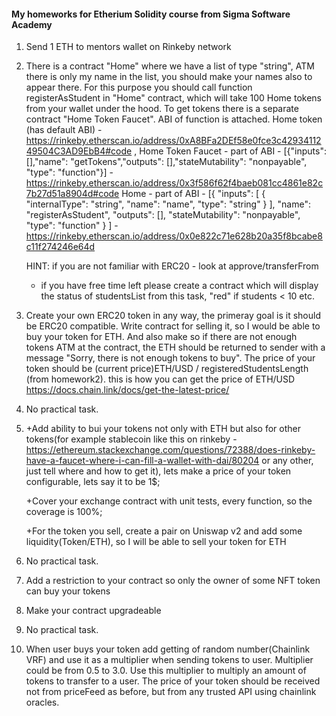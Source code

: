 #### **My homeworks for Etherium Solidity course from Sigma Software Academy**

1) Send 1 ETH to mentors wallet on Rinkeby network

2) There is a contract "Home" where we have a list of type "string", ATM there is only my name in the list, you should make your names also to appear there. For this purpose you should call function registerAsStudent in "Home" contract, which will take 100 Home tokens from your wallet under the hood. To get tokens there is a separate contract "Home Token Faucet". ABI of function is attached.
   Home token (has default ABI) -  https://rinkeby.etherscan.io/address/0xA8BFa2DEf58e0fce3c4293411249504C3AD9EbB4#code ,
   Home Token Faucet - part of ABI - [{"inputs": [],"name": "getTokens","outputs": [],"stateMutability": "nonpayable", "type": "function"}] - https://rinkeby.etherscan.io/address/0x3f586f62f4baeb081cc4861e82c7b27d51a8904d#code
   Home - part of ABI - [{ "inputs": [ { "internalType": "string", "name": "name", "type": "string" } ], "name": "registerAsStudent", "outputs": [], "stateMutability": "nonpayable", "type": "function" } ] - https://rinkeby.etherscan.io/address/0x0e822c71e628b20a35f8bcabe8c11f274246e64d
   
   HINT: if you are not familiar with ERC20 - look at approve/transferFrom
   
   + if you have free time left please  create a contract which will display the status of studentsList from this task, "red" if students < 10 etc.
   
3) Create your own ERC20 token in any way, the primeray goal is it should be ERC20 compatible. Write contract for selling it, so I would be able to buy your token for ETH. And also make so if there are not enough tokens ATM at the contract, the ETH should be returned to sender with a message "Sorry, there is not enough tokens to buy". The price of your token should be (current price)ETH/USD / registeredStudentsLength (from homework2). this is how you can get the price of ETH/USD  https://docs.chain.link/docs/get-the-latest-price/ 
4) No practical task.
5) +Add ability to bui your tokens not only with ETH but also for other tokens(for example stablecoin like this on rinkeby -  https://ethereum.stackexchange.com/questions/72388/does-rinkeby-have-a-faucet-where-i-can-fill-a-wallet-with-dai/80204 or any other, just tell where and how to get it), lets make a price of your token configurable, lets say it to be 1$;

   +Cover your exchange contract with unit tests, every function, so the coverage is 100%;
   
   +For the token you sell, create a pair on Uniswap v2 and add some liquidity(Token/ETH), so I will be able to sell your token for ETH
6) No practical task.
7) Add a restriction to your contract so only the owner of some NFT token can buy your tokens
8) Make your contract upgradeable
9) No practical task.
10) When user buys your token add getting of random number(Chainlink VRF) and use it as a multiplier when sending tokens to user. Multiplier could be from 0.5 to 3.0. Use this multiplier to multiply an amount of tokens to transfer to a user. The price of your token should be received not from priceFeed as before, but from any trusted API using chainlink oracles.
  